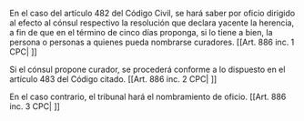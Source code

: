 En el caso del artículo 482 del Código Civil, se hará saber por oficio dirigido al efecto al cónsul respectivo la resolución que declara yacente la herencia, a fin de que en el término de cinco días proponga, si lo tiene a bien, la persona o personas a quienes pueda nombrarse curadores. [[Art. 886 inc. 1 CPC| ]]

Si el cónsul propone curador, se procederá conforme a lo dispuesto en el artículo 483 del Código citado. [[Art. 886 inc. 2 CPC| ]]

En el caso contrario, el tribunal hará el nombramiento de oficio. [[Art. 886 inc. 3 CPC| ]]